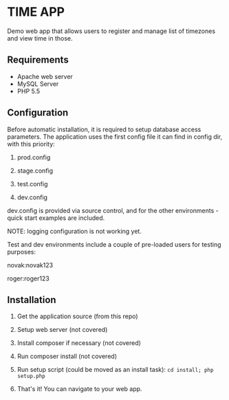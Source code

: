 # TIME APP

Demo web app that allows users to register and manage list of timezones and view time in those.
 
## Requirements
* Apache web server
* MySQL Server
* PHP 5.5
 
 
## Configuration
Before automatic installation, it is required to setup database access parameters. The application uses the first config file it can find in config dir, with this priority:

1. prod.config

2. stage.config

3. test.config

4. dev.config

dev.config is provided via source control, and for the other environments - quick start examples are included.

NOTE: logging configuration is not working yet.

Test and dev environments include a couple of pre-loaded users for testing purposes:

novak:novak123

roger:roger123
 
## Installation

1. Get the application source (from this repo)

1. Setup web server (not covered)

2. Install composer if necessary (not covered)

3. Run composer install (not covered)

4. Run setup script (could be moved as an install task): 
``` cd install; php setup.php ```

5. That's it! You can navigate to your web app.

